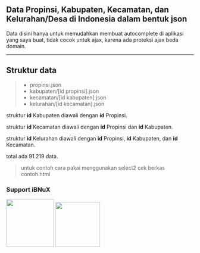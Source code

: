 Data Propinsi, Kabupaten, Kecamatan, dan Kelurahan/Desa di Indonesia dalam bentuk json
------------------------------------------------------------------------

Data disini hanya untuk memudahkan membuat autocomplete di aplikasi yang saya buat, tidak cocok untuk ajax, karena ada proteksi ajax beda domain.

----------


Struktur data
-------------
> - propinsi.json
> - kabupaten/[id propinsi].json
> - kecamatan/[id kabupaten].json
> - kelurahan/[id kecamatan].json


struktur **id** Kabupaten diawali dengan **id** Propinsi.

struktur **id** Kecamatan diawali dengan **id** Propinsi dan **id** Kabupaten.

struktur **id** Kelurahan diawali dengan **id** Propinsi, **id** Kabupaten, dan **id** Kecamatan.

total ada 91.219 data.

> untuk contoh cara pakai menggunakan select2 cek berkas contoh.html

### Support iBNuX

[<img src="https://ibnux.github.io/KaryaKarsa-button/karyaKarsaButton.png" width="128">](https://karyakarsa.com/ibnux)
[<img src="https://ibnux.github.io/Trakteer-button/trakteer_button.png" width="120">](https://trakteer.id/ibnux)
